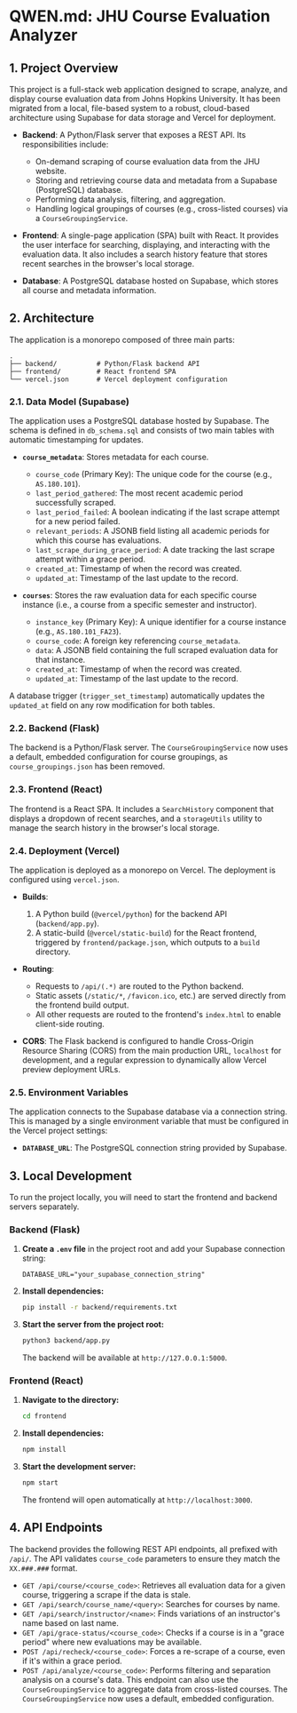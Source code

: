 # QWEN.md: JHU Course Evaluation Analyzer

## 1. Project Overview

This project is a full-stack web application designed to scrape, analyze, and display course evaluation data from Johns Hopkins University. It has been migrated from a local, file-based system to a robust, cloud-based architecture using Supabase for data storage and Vercel for deployment.

- **Backend**: A Python/Flask server that exposes a REST API. Its responsibilities include:
    - On-demand scraping of course evaluation data from the JHU website.
    - Storing and retrieving course data and metadata from a Supabase (PostgreSQL) database.
    - Performing data analysis, filtering, and aggregation.
    - Handling logical groupings of courses (e.g., cross-listed courses) via a `CourseGroupingService`.

- **Frontend**: A single-page application (SPA) built with React. It provides the user interface for searching, displaying, and interacting with the evaluation data. It also includes a search history feature that stores recent searches in the browser's local storage.

- **Database**: A PostgreSQL database hosted on Supabase, which stores all course and metadata information.

## 2. Architecture

The application is a monorepo composed of three main parts:

```
.
├── backend/          # Python/Flask backend API
├── frontend/         # React frontend SPA
└── vercel.json       # Vercel deployment configuration
```

### 2.1. Data Model (Supabase)

The application uses a PostgreSQL database hosted by Supabase. The schema is defined in `db_schema.sql` and consists of two main tables with automatic timestamping for updates.

- **`course_metadata`**: Stores metadata for each course.
    - `course_code` (Primary Key): The unique code for the course (e.g., `AS.180.101`).
    - `last_period_gathered`: The most recent academic period successfully scraped.
    - `last_period_failed`: A boolean indicating if the last scrape attempt for a new period failed.
    - `relevant_periods`: A JSONB field listing all academic periods for which this course has evaluations.
    - `last_scrape_during_grace_period`: A date tracking the last scrape attempt within a grace period.
    - `created_at`: Timestamp of when the record was created.
    - `updated_at`: Timestamp of the last update to the record.

- **`courses`**: Stores the raw evaluation data for each specific course instance (i.e., a course from a specific semester and instructor).
    - `instance_key` (Primary Key): A unique identifier for a course instance (e.g., `AS.180.101_FA23`).
    - `course_code`: A foreign key referencing `course_metadata`.
    - `data`: A JSONB field containing the full scraped evaluation data for that instance.
    - `created_at`: Timestamp of when the record was created.
    - `updated_at`: Timestamp of the last update to the record.

A database trigger (`trigger_set_timestamp`) automatically updates the `updated_at` field on any row modification for both tables.

### 2.2. Backend (Flask)

The backend is a Python/Flask server. The `CourseGroupingService` now uses a default, embedded configuration for course groupings, as `course_groupings.json` has been removed.

### 2.3. Frontend (React)

The frontend is a React SPA. It includes a `SearchHistory` component that displays a dropdown of recent searches, and a `storageUtils` utility to manage the search history in the browser's local storage.

### 2.4. Deployment (Vercel)

The application is deployed as a monorepo on Vercel. The deployment is configured using `vercel.json`.

- **Builds**:
    1.  A Python build (`@vercel/python`) for the backend API (`backend/app.py`).
    2.  A static-build (`@vercel/static-build`) for the React frontend, triggered by `frontend/package.json`, which outputs to a `build` directory.

- **Routing**:
    - Requests to `/api/(.*)` are routed to the Python backend.
    - Static assets (`/static/*`, `/favicon.ico`, etc.) are served directly from the frontend build output.
    - All other requests are routed to the frontend's `index.html` to enable client-side routing.

- **CORS**: The Flask backend is configured to handle Cross-Origin Resource Sharing (CORS) from the main production URL, `localhost` for development, and a regular expression to dynamically allow Vercel preview deployment URLs.

### 2.5. Environment Variables

The application connects to the Supabase database via a connection string. This is managed by a single environment variable that must be configured in the Vercel project settings:

- **`DATABASE_URL`**: The PostgreSQL connection string provided by Supabase.

## 3. Local Development

To run the project locally, you will need to start the frontend and backend servers separately.

### Backend (Flask)

1.  **Create a `.env` file** in the project root and add your Supabase connection string:
    ```
    DATABASE_URL="your_supabase_connection_string"
    ```
2.  **Install dependencies:**
    ```bash
    pip install -r backend/requirements.txt
    ```
3.  **Start the server from the project root:**
    ```bash
    python3 backend/app.py
    ```
    The backend will be available at `http://127.0.0.1:5000`.

### Frontend (React)

1.  **Navigate to the directory:**
    ```bash
    cd frontend
    ```
2.  **Install dependencies:**
    ```bash
    npm install
    ```
3.  **Start the development server:**
    ```bash
    npm start
    ```
    The frontend will open automatically at `http://localhost:3000`.

## 4. API Endpoints

The backend provides the following REST API endpoints, all prefixed with `/api/`. The API validates `course_code` parameters to ensure they match the `XX.###.###` format.

- `GET /api/course/<course_code>`: Retrieves all evaluation data for a given course, triggering a scrape if the data is stale.
- `GET /api/search/course_name/<query>`: Searches for courses by name.
- `GET /api/search/instructor/<name>`: Finds variations of an instructor's name based on last name.
- `GET /api/grace-status/<course_code>`: Checks if a course is in a "grace period" where new evaluations may be available.
- `POST /api/recheck/<course_code>`: Forces a re-scrape of a course, even if it's within a grace period.
- `POST /api/analyze/<course_code>`: Performs filtering and separation analysis on a course's data. This endpoint can also use the `CourseGroupingService` to aggregate data from cross-listed courses. The `CourseGroupingService` now uses a default, embedded configuration.